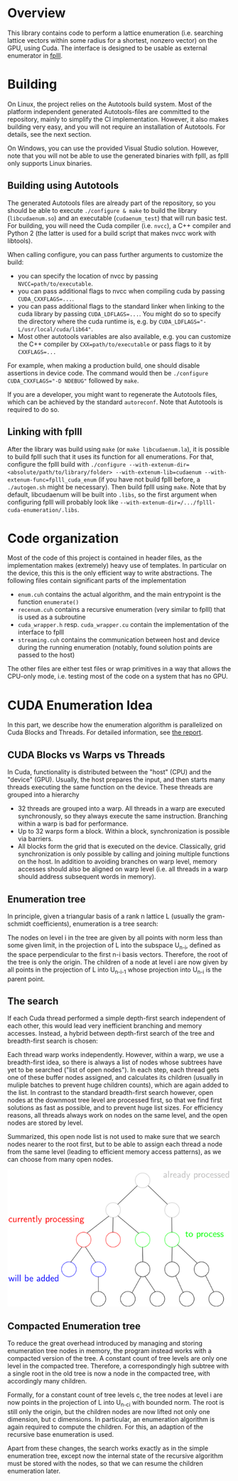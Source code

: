 # Overview

This library contains code to perform a lattice enumeration (i.e. searching lattice vectors within some radius for a shortest, nonzero vector) on the GPU, using Cuda. The interface is designed to be usable as external enumerator in [fplll](https://github.com/fplll/fplll).

# Building

On Linux, the project relies on the Autotools build system. Most of the platform independent generated Autotools-files are committed to the repository, mainly to simplify the CI implementation. However, it also makes building very easy, and you will not require an installation of Autotools. For details, see the next section.

On Windows, you can use the provided Visual Studio solution. However, note that you will not be able to use the generated binaries with fplll, as fplll only supports Linux binaries.

## Building using Autotools

The generated Autotools files are already part of the repository, so you should be able to execute `./configure & make` to build the library (`libcudaenum.so`) and an executable (`cudaenum_test`) that will run basic test.
For building, you will need the Cuda compiler (i.e. `nvcc`), a C++ compiler and Python 2 (the latter is used for a build script that makes nvcc work with libtools).

When calling configure, you can pass further arguments to customize the build:
 - you can specify the location of nvcc by passing `NVCC=path/to/executable`.
 - you can pass additional flags to nvcc when compiling cuda by passing `CUDA_CXXFLAGS=...`.
 - you can pass additional flags to the standard linker when linking to the cuda library by passing `CUDA_LDFLAGS=...`. You might do so to specify the directory where the cuda runtime is, e.g. by `CUDA_LDFLAGS="-L/usr/local/cuda/lib64"`.
 - Most other autotools variables are also available, e.g. you can customize the C++ compiler by `CXX=path/to/executable` or pass flags to it by `CXXFLAGS=...`

For example, when making a production build, one should disable assertions in device code. The command would then be `./configure CUDA_CXXFLAGS="-D NDEBUG"` followed by `make`.

If you are a developer, you might want to regenerate the Autotools files, which can be achieved by the standard `autoreconf`. Note that Autotools is required to do so.

## Linking with fplll

After the library was build using `make` (or `make libcudaenum.la`), it is possible to build fplll such that it uses its function for all enumerations. For that, configure the fplll build with `./configure --with-extenum-dir=<absolute/path/to/library/folder> --with-extenum-lib=cudaenum --with-extenum-func=fplll_cuda_enum` (if you have not build fplll before, a `./autogen.sh` might be necessary). Then build fplll using `make`.
Note that by default, libcudaenum will be built into `.libs`, so the first argument when configuring fplll will probably look like `--with-extenum-dir=/.../fplll-cuda-enumeration/.libs`.

# Code organization

Most of the code of this project is contained in header files, as the implementation makes (extremely) heavy use of templates. In particular on the device, this this is the only efficient way to write abstractions. 
The following files contain significant parts of the implementation
 - `enum.cuh` contains the actual algorithm, and the main entrypoint is the function `enumerate()`
 - `recenum.cuh` contains a recursive enumeration (very similar to fplll) that is used as a subroutine
 - `cuda_wrapper.h` resp. `cuda_wrapper.cu` contain the implementation of the interface to fplll
 - `streaming.cuh` contains the communication between host and device during the running enumeration (notably, found solution points are passed to the host)

The other files are either test files or wrap primitives in a way that allows the CPU-only mode, i.e. testing most of the code on a system that has no GPU.

# CUDA Enumeration Idea

In this part, we describe how the enumeration algorithm is parallelized on Cuda Blocks and Threads. 
For detailed information, see [the report](https://eprint.iacr.org/2021/430).

## CUDA Blocks vs Warps vs Threads 

In Cuda, functionality is distributed between the "host" (CPU) and the "device" (GPU). Usually, the host prepares the input,
and then starts many threads executing the same function on the device. These threads are grouped into a hierarchy
 - 32 threads are grouped into a warp. All threads in a warp are executed synchronously, so they always execute the same instruction. Branching within a warp is bad for performance.
 - Up to 32 warps form a block. Within a block, synchronization is possible via barriers.
 - All blocks form the grid that is executed on the device. Classically, grid synchronization is only possible by calling and joining multiple functions on the host.
In addition to avoiding branches on warp level, memory accesses should also be aligned on warp level (i.e. all threads in a warp should address subsequent words in memory).

## Enumeration tree

In principle, given a triangular basis of a rank n lattice L (usually the gram-schmidt coefficients), enumeration is a tree search:

The nodes on level i in the tree are given by all points with norm less than some given limit, in the projection of L into the subspace U<sub>n-i</sub>, defined as the space perpendicular to the first n-i basis vectors. Therefore, the root of the tree is only the origin. The children of a node at level i are now given by all points in the projection of L into U<sub>n-i-1</sub> whose projection into U<sub>n-i</sub> is the parent point.

## The search

If each Cuda thread performed a simple depth-first search independent of each other, this would lead very inefficient branching and memory accesses. Instead, a hybrid between depth-first search of the tree and breadth-first search is chosen:

Each thread warp works independently. However, within a warp, we use a breadth-first idea, so there is always a list of nodes whose subtrees have yet to be searched ("list of open nodes"). In each step, each thread gets one of these buffer nodes assigned, and calculates its children (usually in muliple batches to prevent huge children counts), which are again added to the list. In contrast to the standard breadth-first search however, open nodes at the downmost tree level are processed first, so that we find first solutions as fast as possible, and to prevent huge list sizes. For efficiency reasons, all threads always work on nodes on the same level, and the open nodes are stored by level. 

Summarized, this open node list is not used to make sure that we search nodes nearer to the root first, but to be able to assign each thread a node from the same level (leading to efficient memory access patterns), as we can choose from many open nodes.

![Schematic enumeration tree, traversed by a block with two threads](./enum_tree_graphic.svg)

## Compacted Enumeration tree

To reduce the great overhead introduced by managing and storing enumeration tree nodes in memory, the program instead works with a compacted version of the tree. A constant count of tree levels are only one level in the compacted tree. Therefore, a correspondingly high subtree with a single root in the old tree is now a node in the compacted tree, with accordingly many children.

Formally, for a constant count of tree levels c, the tree nodes at level i are now points in the projection of L into U<sub>n-ci</sub> with bounded norm. The root is still only the origin, but the children nodes are now lifted not only one dimension, but c dimensions. In particular, an enumeration algorithm is again required to compute the children. For this, an adaption of the recursive base enumeration is used.

Apart from these changes, the search works exactly as in the simple enumeration tree, except now the internal state of the recursive algorithm must be stored with the nodes, so that we can resume the children enumeration later.